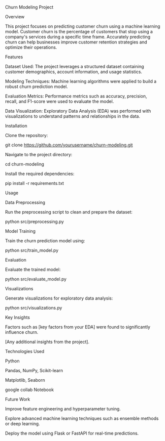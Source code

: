 Churn Modeling Project

Overview

This project focuses on predicting customer churn using a machine learning model. Customer churn is the percentage of customers that stop using a company's services during a specific time frame. Accurately predicting churn can help businesses improve customer retention strategies and optimize their operations.

Features

Dataset Used: The project leverages a structured dataset containing customer demographics, account information, and usage statistics.

Modeling Techniques: Machine learning algorithms were applied to build a robust churn prediction model.

Evaluation Metrics: Performance metrics such as accuracy, precision, recall, and F1-score were used to evaluate the model.

Data Visualization: Exploratory Data Analysis (EDA) was performed with visualizations to understand patterns and relationships in the data.

Installation

Clone the repository:

git clone https://github.com/yourusername/churn-modeling.git

Navigate to the project directory:

cd churn-modeling

Install the required dependencies:

pip install -r requirements.txt

Usage

Data Preprocessing

Run the preprocessing script to clean and prepare the dataset:

python src/preprocessing.py

Model Training

Train the churn prediction model using:

python src/train_model.py

Evaluation

Evaluate the trained model:

python src/evaluate_model.py

Visualizations

Generate visualizations for exploratory data analysis:

python src/visualizations.py


Key Insights

Factors such as [key factors from your EDA] were found to significantly influence churn.

[Any additional insights from the project].

Technologies Used

Python

Pandas, NumPy, Scikit-learn

Matplotlib, Seaborn

google collab Notebook

Future Work

Improve feature engineering and hyperparameter tuning.

Explore advanced machine learning techniques such as ensemble methods or deep learning.

Deploy the model using Flask or FastAPI for real-time predictions.
